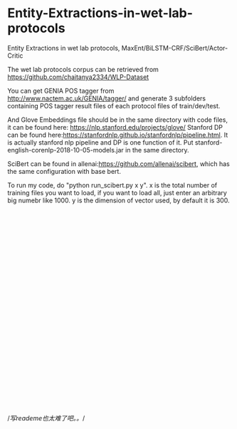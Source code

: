 # Entity-Extractions-in-wet-lab-protocols
Entity Extractions in wet lab protocols, MaxEnt/BiLSTM-CRF/SciBert/Actor-Critic


The wet lab protocols corpus can be retrieved from https://github.com/chaitanya2334/WLP-Dataset


You can get GENIA POS tagger from http://www.nactem.ac.uk/GENIA/tagger/ and generate 3 subfolders containing POS tagger result files of each protocol files of train/dev/test.


And Glove Embeddings file should be in the same directory with code files, it can be found here: https://nlp.stanford.edu/projects/glove/
Stanford DP can be found here:https://stanfordnlp.github.io/stanfordnlp/pipeline.html. It is actually stanford nlp pipeline and DP is one function of it. Put stanford-english-corenlp-2018-10-05-models.jar in the same directory.


SciBert can be found in allenai:https://github.com/allenai/scibert, which has the same configuration with base bert.


To run my code, do "python run_scibert.py x y". x is the total number of training files you want to load, if you want to load all, just enter an arbitrary big numebr like 1000. y is the dimension of vector used, by default it is 300.






































<br></br>
<br></br>
<br></br>
<br></br>
<br></br>
<br></br>
<br></br>
<br></br>
<br></br>
<br></br>
<br></br>
<br></br>
<br></br>

/*写reademe也太难了吧。。*/
